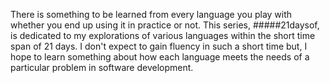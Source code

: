 There is something to be learned from every language you play with whether you end up using it in practice or not. This series, #####21daysof, is dedicated to my explorations of various languages within the short time span of 21 days. I don't expect to gain fluency in such a short time but, I hope to learn something about how each language meets the needs of a particular problem in software development.

